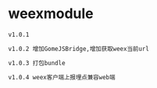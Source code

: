 # weexmodule

```bash
v1.0.1 
```

```bash
v1.0.2 增加GomeJSBridge,增加获取weex当前url
```

```bash
v1.0.3 打包bundle
```

```bash
v1.0.4 weex客户端上报埋点兼容web端
```